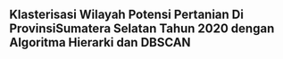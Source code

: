## Klasterisasi Wilayah Potensi Pertanian Di ProvinsiSumatera Selatan Tahun 2020 dengan Algoritma Hierarki dan DBSCAN
